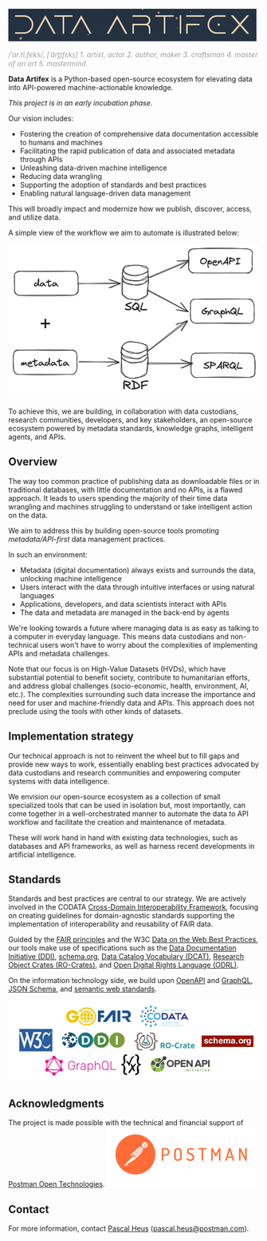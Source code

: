 ![](dartfx_banner.png)

<span style="color:#a0a0a0">*/ˈar.ti.feks/, [ˈärt̪ɪfɛks̠] 1. artist, actor 2. author, maker 3. craftsman 4. master of an art 5. mastermind*</span>

**Data Artifex** is a Python-based open-source ecosystem for elevating data into API-powered machine-actionable knowledge.

*This project is in an early incubation phase.*

Our vision includes:

- Fostering the creation of comprehensive data documentation accessible to humans and machines
- Facilitating the rapid publication of data and associated metadata through APIs
- Unleashing data-driven machine intelligence
- Reducing data wrangling
- Supporting the adoption of standards and best practices
- Enabling natural language-driven data management

This will broadly impact and modernize how we publish, discover, access, and utilize data.

A simple view of the workflow we aim to automate is illustrated below:

![](dartfx_workflow.png)

To achieve this, we are building, in collaboration with data custodians, research communities,  developers, and key stakeholders, an open-source ecosystem powered by metadata standards, knowledge graphs, intelligent agents, and APIs.

## Overview

The way too common practice of publishing data as downloadable files or in traditional databases, with little documentation and no APIs, is a flawed approach. It leads to users spending the majority of their time data wrangling and machines struggling to understand or take intelligent action on the data. 

We aim to address this by building open-source tools promoting *metadata/API-first* data management practices. 

In such an environment:

- Metadata (digital documentation) always exists and surrounds the data, unlocking machine intelligence
- Users interact with the data through intuitive interfaces or using natural languages
- Applications, developers, and data scientists interact with APIs
- The data and metadata are managed in the back-end by agents

We're looking towards a future where managing data is as easy as talking to a computer in everyday language. This means data custodians and non-technical users won't have to worry about the complexities of implementing APIs and metadata challenges.

Note that our focus is on High-Value Datasets (HVDs), which have substantial potential to benefit society, contribute to humanitarian efforts, and address global challenges (socio-economic, health, environment, AI, etc.). The complexities surrounding such data increase the importance and need for user and machine-friendly data and APIs. This approach does not preclude using the tools with other kinds of datasets.

## Implementation strategy

Our technical approach is not to reinvent the wheel but to fill gaps and provide new ways to work, essentially enabling best practices advocated by data custodians and research communities and empowering computer systems with data intelligence.

We envision our open-source ecosystem as a collection of small specialized tools that can be used in isolation but, most importantly, can come together in a well-orchestrated manner to automate the data to API workflow and facilitate the creation and maintenance of metadata.

These will work hand in hand with existing data technologies, such as databases and API frameworks, as well as harness recent developments in artificial intelligence.

## Standards

Standards and best practices are central to our strategy. We are actively involved in the CODATA [Cross-Domain Interoperability Framework](https://worldfair-project.eu/cross-domain-interoperability-framework/), focusing on creating guidelines for domain-agnostic standards supporting the implementation of interoperability and reusability of FAIR data.

Guided by the [FAIR principles](https://www.go-fair.org/fair-principles/) and the W3C [Data on the Web Best Practices](https://www.w3.org/TR/dwbp/), our tools make use of specifications such as the [Data Documentation Initiative (DDI)](https://ddialliance.org/), [schema.org](https://schema.org/), [Data Catalog Vocabulary (DCAT)](https://www.w3.org/TR/vocab-dcat-3/), [Research Object Crates (RO-Crates)](https://www.researchobject.org/ro-crate/), and [Open Digital Rights Language (ODRL)](https://www.w3.org/TR/odrl-model/). 

On the information technology side, we build upon [OpenAPI](https://www.openapis.org/) and [GraphQL](https://graphql.org/), [JSON Schema](), and [semantic web standards](https://www.w3.org/2001/sw/wiki/Main_Page).


![standards](dartfx_standards.png)


## Acknowledgments
The project is made possible with the technical and financial support of [Postman Open Technologies](https://www.postman.com/open-technologies).
[![Postman](postman.png)](https://www.postman.com/open-technologies)

## Contact

For more information, contact [Pascal Heus](https://linkedin.com/in/pascal) (pascal.heus@postman.com).
